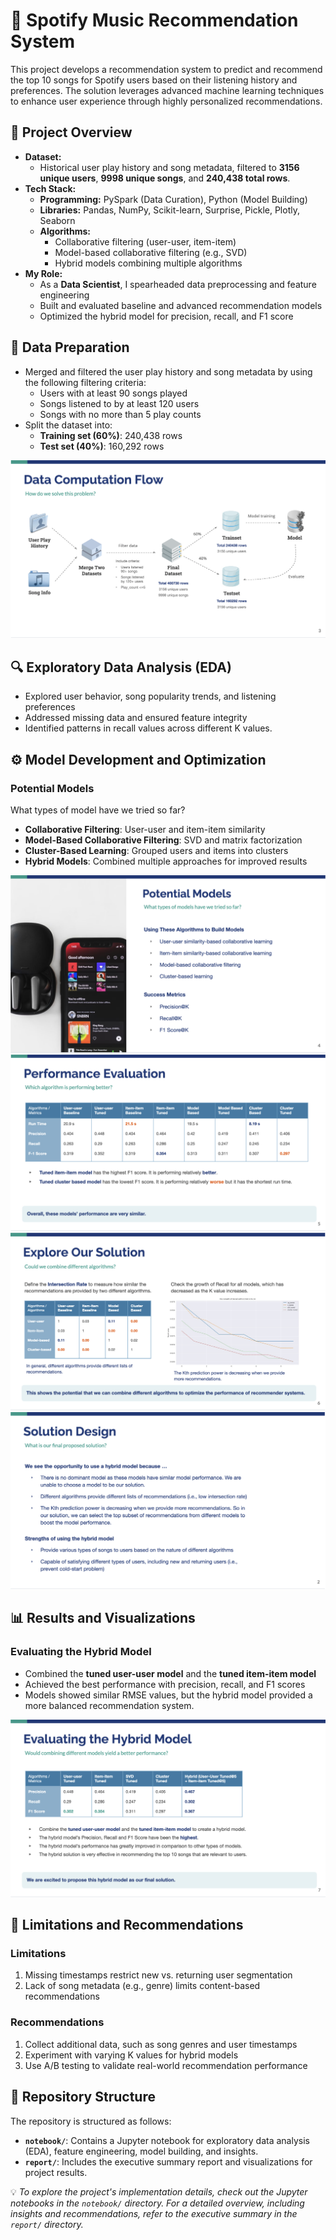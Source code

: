 # 🎵 Spotify Music Recommendation System

This project develops a recommendation system to predict and recommend the top 10 songs for Spotify users based on their listening history and preferences. The solution leverages advanced machine learning techniques to enhance user experience through highly personalized recommendations.

## 🌟 Project Overview
<ul>
  <li>
    <b>Dataset:</b>
    <ul>
      <li>Historical user play history and song metadata, filtered to <b>3156 unique users</b>, <b>9998 unique songs</b>, and <b>240,438 total rows</b>.</li>
    </ul>
  </li>
  <li>
    <b>Tech Stack:</b>
    <ul>
      <li><b>Programming:</b> PySpark (Data Curation), Python (Model Building)</li>
      <li><b>Libraries:</b> Pandas, NumPy, Scikit-learn, Surprise, Pickle, Plotly, Seaborn</li>
      <li><b>Algorithms:</b>
        <ul>
          <li>Collaborative filtering (user-user, item-item)</li>
          <li>Model-based collaborative filtering (e.g., SVD)</li>
          <li>Hybrid models combining multiple algorithms</li>
        </ul>
      </li>
    </ul>
  </li>
  <li>
    <b>My Role:</b>
    <ul>
      <li>As a <b>Data Scientist</b>, I spearheaded data preprocessing and feature engineering</li>
      <li>Built and evaluated baseline and advanced recommendation models</li>
      <li>Optimized the hybrid model for precision, recall, and F1 score</li>
    </ul>
  </li>
</ul>

## 🔧 Data Preparation
- Merged and filtered the user play history and song metadata by using the following filtering criteria:
  - Users with at least 90 songs played  
  - Songs listened to by at least 120 users  
  - Songs with no more than 5 play counts  
- Split the dataset into:
  - **Training set (60%)**: 240,438 rows  
  - **Test set (40%)**: 160,292 rows

![Potential Models](images_for_readme/data_computation.png) <!-- Replace with the correct image path -->

## 🔍 Exploratory Data Analysis (EDA)
- Explored user behavior, song popularity trends, and listening preferences  
- Addressed missing data and ensured feature integrity
- Identified patterns in recall values across different K values. 

## ⚙️ Model Development and Optimization
### Potential Models
What types of model have we tried so far?
- **Collaborative Filtering**: User-user and item-item similarity  
- **Model-Based Collaborative Filtering**: SVD and matrix factorization  
- **Cluster-Based Learning**: Grouped users and items into clusters  
- **Hybrid Models**: Combined multiple approaches for improved results
   
![Potential Models](images_for_readme/potential_models.png) <!-- Replace with the correct image path -->
![Potential Models](images_for_readme/performance_eval.png) <!-- Replace with the correct image path -->
![Potential Models](images_for_readme/explore_our_solution.png) <!-- Replace with the correct image path -->
![Potential Models](images_for_readme/solution_design.png) <!-- Replace with the correct image path -->

## 📊 Results and Visualizations
### Evaluating the Hybrid Model
- Combined the **tuned user-user model** and the **tuned item-item model**  
- Achieved the best performance with precision, recall, and F1 scores
- Models showed similar RMSE values, but the hybrid model provided a more balanced recommendation system.  

![Evaluating the Hybrid Model](images_for_readme/evalute_hybrid_model.png) 

## 🧩 Limitations and Recommendations
### Limitations
1. Missing timestamps restrict new vs. returning user segmentation  
2. Lack of song metadata (e.g., genre) limits content-based recommendations  

### Recommendations
1. Collect additional data, such as song genres and user timestamps  
2. Experiment with varying K values for hybrid models  
3. Use A/B testing to validate real-world recommendation performance  

## 📂 Repository Structure
The repository is structured as follows:

- **`notebook/`**: Contains a Jupyter notebook for exploratory data analysis (EDA), feature engineering, model building, and insights.
- **`report/`**: Includes the executive summary report and visualizations for project results.

💡 *To explore the project's implementation details, check out the Jupyter notebooks in the `notebook/` directory. For a detailed overview, including insights and recommendations, refer to the executive summary in the `report/` directory.*


